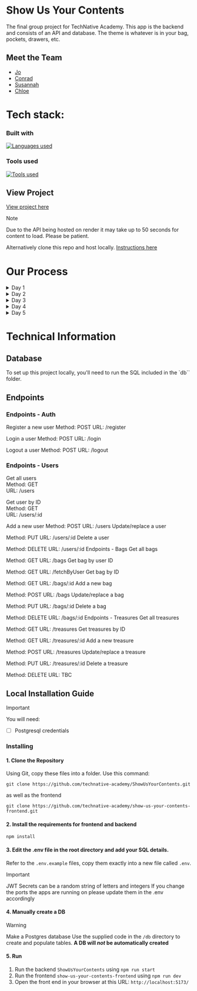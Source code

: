 # Show Us Your Contents

The final group project for TechNative Academy. This app is the backend and consists of an API and database. The theme is whatever is in your bag, pockets, drawers, etc.

## Meet the Team

- [Jo](https://github.com/Jo-Pickering)
- [Conrad](https://github.com/cnrdgrgry)
- [Susannah](https://github.com/sfbennett)
- [Chloe](https://github.com/ChloeSAPage)

# Tech stack:

### Built with
[![Languages used](https://skillicons.dev/icons?i=html,css,javascript,react,redux,express,postgresql)](https://skillicons.dev)

### Tools used
[![Tools used](https://skillicons.dev/icons?i=git,github,npm,postman,vscode,netlify,supabase)](https://skillicons.dev)

## View Project

[View project here](https://show-us-your-contents.netlify.app/) <br>

> [!NOTE]
> Due to the API being hosted on render it may take up to 50 seconds for content to load. Please be patient.

Alternatively clone this repo and host locally. [Instructions here](#local-installation-guide)

# Our Process

<details>
<summary> Day 1</summary>

For day one we did quad programming and accomplished the following:

- Decided on our theme
- Created a trello board
- Created our repo with protect main rule
- Talked about our MVP
- Created a schema for our db
- Created the db
- Inserted dummy data into the db
- Hosted the db on Supabase
- Created the API with 1 endpoint to get all users in the db

![trello](resources/image.png)
![db-schema](resources/dbschema.png)

</details>

<details>
<summary> Day 2</summary>

For day two we did quad programming and accomplished the following:

- Added endpoints that GET, POST, PUT, DELETE for users, treasures and bags
- Hosted the API on render
- Connected the backend to Pete's provided frontend that renders treasures
- Hosted the frontend on netlify
- Added the ability to register and login using authentication (using Pete's example backend as a template)

![frontend day2](resources/frontend-day2.png)

</details>

<details>
<summary> Day 3</summary>

For day three we did quad programming and accomplished the following:

- Added ability to add new bag through the frontend
- Rendered all bags in the db
- Update the API bag endpoint
- Reorder the nav bar
- Started on implementing the add treasure view - we added a drop down menu that includes all the bags of the current user

![day 3 frontend bags](resources/day3-frontend-bags.png)

![day 3 frontend addtreasure](resources/day3-frontend-addtreasure.png)


</details>

<details>
<summary> Day 4</summary>

For day four we did quad programming and accomplished the following:

- Implemented full functionality of add treasure view
- Add full functionality of the my things view, which shows all treasures and what bags they are in
- Allow users to edit and delete treasures
- Allow users to delete bags
- Added styling and a logo
- Update the breadcrumb for 'Things' to 'Treasures'
- Write a blurb for the home page
- Add placeholder text for the dropdown menu

</details>

<details>
<summary> Day 5</summary>

For day five we did quad programming and accomplished the following:
- Rendered a users list of things on the users view
- Worked on presentation


</details>

# Technical Information

## Database

To set up this project locally, you'll need to run the SQL included in the `db`` folder.

## Endpoints

### Endpoints - Auth
Register a new user
Method: POST
URL: /register

Login a user
Method: POST
URL: /login

Logout a user
Method: POST
URL: /logout

### Endpoints - Users
Get all users <br>
Method: GET  <br>
URL: /users <br>

Get user by ID <br>
Method: GET <br>
URL: /users/:id <br>

Add a new user
Method: POST
URL: /users
Update/replace a user

Method: PUT
URL: /users/:id
Delete a user

Method: DELETE
URL: /users/:id
Endpoints - Bags
Get all bags

Method: GET
URL: /bags
Get bag by user ID

Method: GET
URL: /fetchByUser
Get bag by ID

Method: GET
URL: /bags/:id
Add a new bag

Method: POST
URL: /bags
Update/replace a bag

Method: PUT
URL: /bags/:id
Delete a bag

Method: DELETE
URL: /bags/:id
Endpoints - Treasures
Get all treasures

Method: GET
URL: /treasures
Get treasures by ID

Method: GET
URL: /treasures/:id
Add a new treasure

Method: POST
URL: /treasures
Update/replace a treasure

Method: PUT
URL: /treasures/:id
Delete a treasure

Method: DELETE
URL: TBC

## Local Installation Guide

> [!IMPORTANT]
> You will need:
>
> -   [ ] Postgresql credentials


### Installing

#### 1. Clone the Repository

Using Git, copy these files into a folder.
Use this command:

```
git clone https://github.com/technative-academy/ShowUsYourContents.git
```
as well as the frontend

```
git clone https://github.com/technative-academy/show-us-your-contents-frontend.git
```

#### 2. Install the requirements for frontend and backend

```
npm install
```

#### 3. Edit the .env file in the root directory and add your SQL details.

Refer to the `.env.example` files, copy them exactly into a new file called `.env`.

> [!IMPORTANT]
> JWT Secrets can be a random string of letters and integers
> If you change the ports the apps are running on please update them in the .env accordingly

#### 4. Manually create a DB

> [!WARNING]
> Make a Postgres database
> Use the supplied code in the `/db` directory to create and populate tables. **A DB will _not_ be automatically created**

#### 5. Run

1. Run the backend `ShowUsYourContents` using `npm run start`
2. Run the frontend `show-us-your-contents-frontend` using `npm run dev`
3. Open the front end in your browser at this URL: `http://localhost:5173/`
